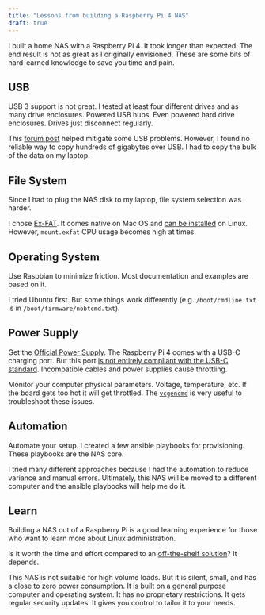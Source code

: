 ```yaml
---
title: "Lessons from building a Raspberry Pi 4 NAS"
draft: true
---
```


I built a home NAS with a Raspberry Pi 4. It took longer than expected. The end result is not as great as I originally envisioned. These are some bits of hard-earned knowledge to save you time and pain.  

## USB  

USB 3 support is not great. I tested at least four different drives and as many drive enclosures. Powered USB hubs. Even powered hard drive enclosures. Drives just disconnect regularly.  

This [forum post](https://www.raspberrypi.org/forums/viewtopic.php?f=28&t=245931) helped mitigate some USB problems. However, I found no reliable way to copy hundreds of gigabytes over USB. I had to copy the bulk of the data on my laptop.  

## File System  

Since I had to plug the NAS disk to my laptop, file system selection was harder.  

I chose [Ex-FAT](https://en.wikipedia.org/wiki/ExFAT). It comes native on Mac OS and [can be installed](https://pimylifeup.com/raspberry-pi-exfat/) on Linux. However, `mount.exfat` CPU usage becomes high at times.  

## Operating System  

Use Raspbian to minimize friction. Most documentation and examples are based on it.  

I tried Ubuntu first. But some things work differently (e.g. `/boot/cmdline.txt` is in `/boot/firmware/nobtcmd.txt`).  

## Power Supply  

Get the [Official Power Supply](https://amzn.to/3b2OsVn). The Raspberry Pi 4 comes with a USB-C charging port. But this port [is not entirely compliant with the USB-C standard](https://arstechnica.com/gadgets/2019/07/raspberry-pi-4-uses-incorrect-usb-c-design-wont-work-with-some-chargers/). Incompatible cables and power supplies cause throttling.  

Monitor your computer physical parameters. Voltage, temperature, etc. If the board gets too hot it will get throttled. The [`vcgencmd`](https://www.raspberrypi.org/documentation/raspbian/applications/vcgencmd.md) is very useful to troubleshoot these issues.  

## Automation  

Automate your setup. I created a few ansible playbooks for provisioning. These playbooks are the NAS core.  

I tried many different approaches because I had the automation to reduce variance and manual errors. Ultimately, this NAS will be moved to a different computer and the ansible playbooks will help me do it.  

## Learn  

Building a NAS out of a Raspberry Pi is a good learning experience for those who want to learn more about Linux administration.  

Is it worth the time and effort compared to an [off-the-shelf solution](https://amzn.to/2WoHfcQ)? It depends.  

This NAS is not suitable for high volume loads. But it is silent, small, and has a close to zero power consumption. It is built on a general purpose computer and operating system. It has no proprietary restrictions. It gets regular security updates. It gives you control to tailor it to your needs.
